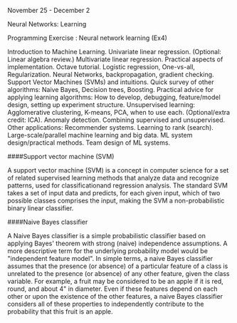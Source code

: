 November 25 - December 2

Neural Networks: Learning

Programming Exercise : Neural network learning (Ex4)



 
Introduction to Machine Learning. Univariate linear regression. (Optional: Linear algebra review.)
Multivariate linear regression. Practical aspects of implementation. Octave tutorial.
Logistic regression, One-vs-all, Regularization.
Neural Networks, backpropagation, gradient checking.
Support Vector Machines (SVMs) and intuitions. Quick survey of other algorithms: Naive Bayes, Decision trees, Boosting.
Practical advice for applying learning algorithms: How to develop, debugging, feature/model design, setting up experiment structure.
Unsupervised learning: Agglomerative clustering, K-means, PCA, when to use each. (Optional/extra credit: ICA).
Anomaly detection. Combining supervised and unsupervised.
Other applications: Recommender systems. Learning to rank (search).
Large-scale/parallel machine learning and big data. ML system design/practical methods. Team design of ML systems.


####Support vector machine (SVM) 

A support vector machine (SVM) is a concept in computer science for a set of related supervised learning methods that analyze data and recognize patterns, used for classificationand regression analysis. The standard SVM takes a set of input data and predicts, for each given input, which of two possible classes comprises the input, making the SVM a non-probabilistic binary linear classifier.


####Naive Bayes classifier

A Naive Bayes classifier is a simple probabilistic classifier based on applying Bayes' theorem with strong (naive) independence assumptions. A more descriptive term for the underlying probability model would be "independent feature model".
In simple terms, a naive Bayes classifier assumes that the presence (or absence) of a particular feature of a class is unrelated to the presence (or absence) of any other feature, given the class variable. For example, a fruit may be considered to be an apple if it is red, round, and about 4" in diameter. Even if these features depend on each other or upon the existence of the other features, a naive Bayes classifier considers all of these properties to independently contribute to the probability that this fruit is an apple.
